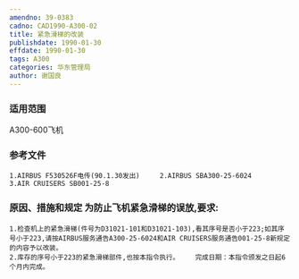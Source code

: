 ```yaml
---
amendno: 39-0383
cadno: CAD1990-A300-02
title: 紧急滑梯的改装
publishdate: 1990-01-30
effdate: 1990-01-30
tags: A300
categories: 华东管理局
author: 谢国良
---
```


### 适用范围 
A300-600飞机

<!--more-->
### 参考文件
    1.AIRBUS F530526F电传(90.1.30发出)     2.AIRBUS SBA300-25-6024     3.AIR CRUISERS SB001-25-8 

### 原因、措施和规定 为防止飞机紧急滑梯的误放,要求: 
    1.检查机上的紧急滑梯(件号为D31021-101和D31021-103),看其序号是否小于223;如其序号小于223,请按AIRBUS服务通告A300-25-6024和AIR CRUISERS服务通告001-25-8新规定的内容予以改装。 
    2.库存的序号小于223的紧急滑梯部件,也按本指令执行。    完成日期：本指令颁发之日起6个月内完成。
